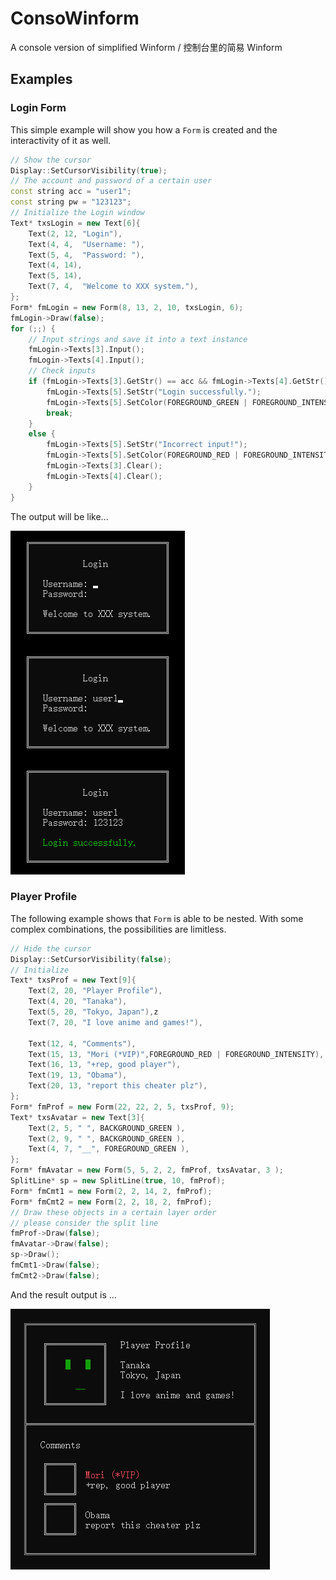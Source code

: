 # ConsoWinform
A console version of simplified Winform / 控制台里的简易 Winform
## Examples
### Login Form
This simple example will show you how a `Form` is created and the interactivity of it as well.
```c++
// Show the cursor
Display::SetCursorVisibility(true);
// The account and password of a certain user
const string acc = "user1";
const string pw = "123123";
// Initialize the Login window
Text* txsLogin = new Text[6]{
	Text(2, 12,	"Login"),
	Text(4, 4,	"Username: "),
	Text(5, 4,	"Password: "),
	Text(4, 14),
	Text(5, 14),
	Text(7, 4,	"Welcome to XXX system."),
};
Form* fmLogin = new Form(8, 13, 2, 10, txsLogin, 6);
fmLogin->Draw(false);
for (;;) {
	// Input strings and save it into a text instance
	fmLogin->Texts[3].Input();
	fmLogin->Texts[4].Input();
	// Check inputs
	if (fmLogin->Texts[3].GetStr() == acc && fmLogin->Texts[4].GetStr() == pw) {
		fmLogin->Texts[5].SetStr("Login successfully.");
		fmLogin->Texts[5].SetColor(FOREGROUND_GREEN | FOREGROUND_INTENSITY);
		break;
	}
	else {
		fmLogin->Texts[5].SetStr("Incorrect input!");
		fmLogin->Texts[5].SetColor(FOREGROUND_RED | FOREGROUND_INTENSITY);
		fmLogin->Texts[3].Clear();
		fmLogin->Texts[4].Clear();
	}
}
```
The output will be like...

![Picture of a classic login form](https://github.com/bac0id/ConsoWinform/blob/master/screenshot_example_1.png)
### Player Profile
The following example shows that `Form` is able to be nested. With some complex combinations, the possibilities are limitless.
```C++
// Hide the cursor
Display::SetCursorVisibility(false);
// Initialize
Text* txsProf = new Text[9]{
	Text(2, 20, "Player Profile"),
	Text(4, 20, "Tanaka"),
	Text(5, 20, "Tokyo, Japan"),z
	Text(7, 20, "I love anime and games!"),

	Text(12, 4, "Comments"),
	Text(15, 13, "Mori (*VIP)",FOREGROUND_RED | FOREGROUND_INTENSITY),
	Text(16, 13, "+rep, good player"),
	Text(19, 13, "Obama"),
	Text(20, 13, "report this cheater plz"),
};
Form* fmProf = new Form(22, 22, 2, 5, txsProf, 9);
Text* txsAvatar = new Text[3]{
	Text(2, 5, " ", BACKGROUND_GREEN ),
	Text(2, 9, " ", BACKGROUND_GREEN ),
	Text(4, 7, "__", FOREGROUND_GREEN ),
};
Form* fmAvatar = new Form(5, 5, 2, 2, fmProf, txsAvatar, 3 );
SplitLine* sp = new SplitLine(true, 10, fmProf);
Form* fmCmt1 = new Form(2, 2, 14, 2, fmProf);
Form* fmCmt2 = new Form(2, 2, 18, 2, fmProf);
// Draw these objects in a certain layer order
// please consider the split line
fmProf->Draw(false);
fmAvatar->Draw(false);
sp->Draw();
fmCmt1->Draw(false);
fmCmt2->Draw(false);
```
And the result output is ...

![Picture of a player profile form](https://github.com/bac0id/ConsoWinform/blob/master/screenshot_example_2.png)
